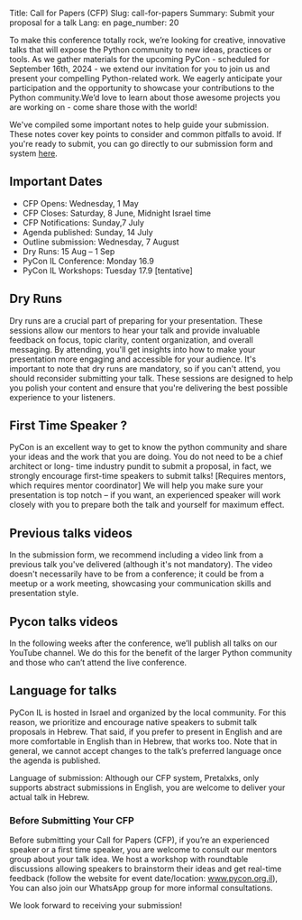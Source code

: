 Title: Call for Papers (CFP)
Slug: call-for-papers
Summary: Submit your proposal for a talk
Lang: en
page_number: 20

To make this conference totally rock, we’re looking for creative, innovative talks that will expose the Python community to new ideas, practices or tools. As we gather materials for the upcoming PyCon - scheduled for September 16th, 2024 - we extend our invitation for you to join us and present your compelling Python-related work. We eagerly anticipate your participation and the opportunity to showcase your contributions to the Python community.We’d love to learn about those awesome projects you are working on - come share those with the world!

We've compiled some important notes to help guide your submission. These notes cover key points to consider and common pitfalls to avoid. If you're ready to submit, you can go directly to our submission form and system [here](https://cfp.pycon.org.il/pycon-2024/cfp).


## Important Dates
* CFP Opens: Wednesday, 1 May
* CFP Closes: Saturday, 8 June, Midnight Israel time
* CFP Notifications: Sunday,7 July
* Agenda published: Sunday, 14 July
* Outline submission: Wednesday, 7 August
* Dry Runs: 15 Aug – 1 Sep
* PyCon IL Conference: Monday 16.9
* PyCon IL Workshops: Tuesday 17.9 [tentative]


## Dry Runs
Dry runs are a crucial part of preparing for your presentation. These sessions allow our mentors to hear your talk and provide invaluable feedback on focus, topic clarity, content organization, and overall messaging. By attending, you'll get insights into how to make your presentation more engaging and accessible for your audience. It's important to note that dry runs are mandatory, so if you can't attend, you should reconsider submitting your talk. These sessions are designed to help you polish your content and ensure that you're delivering the best possible experience to your listeners.

## First Time Speaker ?
PyCon is an excellent way to get to know the python community and share your ideas and the work that you are doing. You do not need to be a chief architect or long- time industry pundit to submit a proposal, in fact, we strongly encourage first-time speakers to submit talks! [Requires mentors, which requires mentor coordinator] We will help you make sure your presentation is top notch – if you want, an experienced speaker will work closely with you to prepare both the talk and yourself for maximum effect.


## Previous talks videos
In the submission form, we recommend including a video link from a previous talk you've delivered (although it's not mandatory). The video doesn't necessarily have to be from a conference; it could be from a meetup or a work meeting, showcasing your communication skills and presentation style.

## Pycon talks videos

In the following weeks after the conference, we’ll publish all talks on our YouTube channel. We do this for the benefit of the larger Python community and those who can’t attend the live conference.

## Language for talks
PyCon IL is hosted in Israel and organized by the local community. For this reason, we prioritize and encourage native speakers to submit talk proposals in Hebrew. That said, if you prefer to present in English and are more comfortable in English than in Hebrew, that works too. Note that in general, we cannot accept changes to the talk’s preferred language once the agenda is published.

Language of submission: Although our CFP system, Pretalxks, only supports abstract submissions in English, you are welcome to deliver your actual talk in Hebrew.

### Before Submitting Your CFP
Before submitting your Call for Papers (CFP), if you’re an experienced speaker or a first time speaker, you are welcome to consult our mentors group about your talk idea. We host a workshop with roundtable discussions allowing speakers to brainstorm their ideas and get real-time feedback (follow the website for event date/location: www.pycon.org.il), You can also join our WhatsApp group for more informal consultations.


We look forward to receiving your submission!
